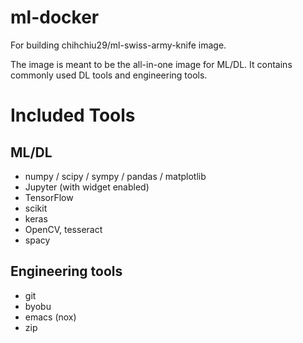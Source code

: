 # ml-docker
For building chihchiu29/ml-swiss-army-knife image.

The image is meant to be the all-in-one image for ML/DL. It contains commonly used DL tools and engineering tools.

# Included Tools

## ML/DL

* numpy / scipy / sympy / pandas / matplotlib
* Jupyter (with widget enabled)
* TensorFlow
* scikit
* keras
* OpenCV, tesseract
* spacy

## Engineering tools

* git
* byobu
* emacs (nox)
* zip
